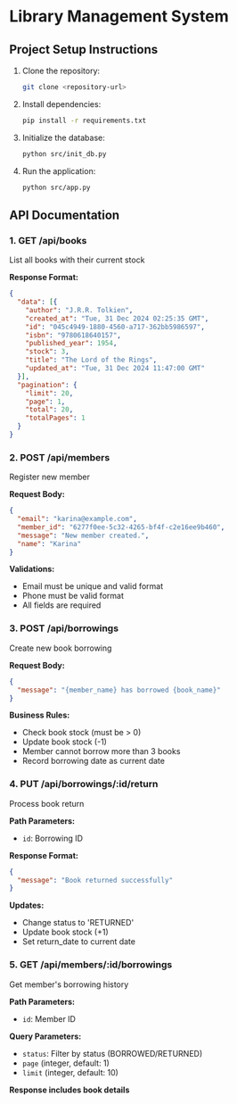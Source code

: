 # Library Management System

## Project Setup Instructions

1. Clone the repository:
   ```bash
   git clone <repository-url>
   ```

2. Install dependencies:
   ```bash
   pip install -r requirements.txt
   ```

3. Initialize the database:
   ```bash
   python src/init_db.py
   ```

4. Run the application:
   ```bash
   python src/app.py
   ```

## API Documentation

### 1. GET /api/books
List all books with their current stock

**Response Format:**
```json
{
  "data": [{
    "author": "J.R.R. Tolkien",
    "created_at": "Tue, 31 Dec 2024 02:25:35 GMT",
    "id": "045c4949-1880-4560-a717-362bb5986597",
    "isbn": "9780618640157",
    "published_year": 1954,
    "stock": 3,
    "title": "The Lord of the Rings",
    "updated_at": "Tue, 31 Dec 2024 11:47:00 GMT"
  }],
  "pagination": {
    "limit": 20,
    "page": 1,
    "total": 20,
    "totalPages": 1
  }
}
```

### 2. POST /api/members
Register new member

**Request Body:**
```json
{
  "email": "karina@example.com",
  "member_id": "6277f0ee-5c32-4265-bf4f-c2e16ee9b460",
  "message": "New member created.",
  "name": "Karina"
}
```

**Validations:**
- Email must be unique and valid format
- Phone must be valid format
- All fields are required

### 3. POST /api/borrowings
Create new book borrowing

**Request Body:**
```json
{
  "message": "{member_name} has borrowed {book_name}"
}
```

**Business Rules:**
- Check book stock (must be > 0)
- Update book stock (-1)
- Member cannot borrow more than 3 books
- Record borrowing date as current date

### 4. PUT /api/borrowings/:id/return
Process book return

**Path Parameters:**
- `id`: Borrowing ID

**Response Format:**
```json
{
  "message": "Book returned successfully"
}
```

**Updates:**
- Change status to 'RETURNED'
- Update book stock (+1)
- Set return_date to current date

### 5. GET /api/members/:id/borrowings
Get member's borrowing history

**Path Parameters:**
- `id`: Member ID

**Query Parameters:**
- `status`: Filter by status (BORROWED/RETURNED)
- `page` (integer, default: 1)
- `limit` (integer, default: 10)

**Response includes book details**
